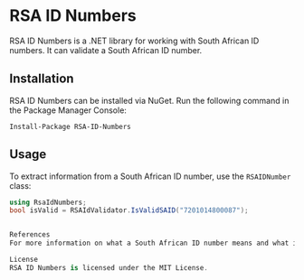 # RSA ID Numbers

RSA ID Numbers is a .NET library for working with South African ID numbers. It can validate a South African ID number.

## Installation

RSA ID Numbers can be installed via NuGet. Run the following command in the Package Manager Console:

```Install-Package RSA-ID-Numbers```


## Usage

To extract information from a South African ID number, use the `RSAIDNumber` class:

```csharp
using RsaIdNumbers;
bool isValid = RSAIdValidator.IsValidSAID("7201014800087");


References
For more information on what a South African ID number means and what it reveals about you, [see this article] (https://mybroadband.co.za/news/security/303812-what-your-south-african-id-number-means-and-what-it-reveals-about-you.html).

License
RSA ID Numbers is licensed under the MIT License.
